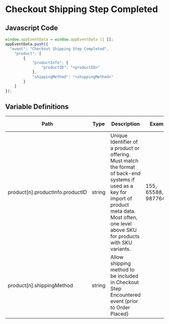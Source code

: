 # Checkout Shipping Step Completed

### 

## Javascript Code
```js
window.appEventData = window.appEventData || [];
appEventData.push({
  "event": "Checkout Shipping Step Completed",
    "product": [
        {
            "productInfo": {
                "productID": "<productID>"
            },
            "shippingMethod": "<shippingMethod>"
        }
    ]
});
```

## Variable Definitions

|Path|Type|Description|Example|Pattern|Min Length|Max Length|Minimum|Maximum|Multiple Of|
| --- | --- | --- | --- | --- | --- | --- | --- | --- | --- |
|product[n].productInfo.productID|string|Unique Identifier of a product or offering.  Must match the format of back-end systems if used as a key for import of product meta data. Most often, one level above SKU for products with SKU variants. |155, 65588, 987764448|||||||
|product[n].shippingMethod|string|Allow shipping method to be included in Checkout Step Encountered event \(prior to Order Placed\)||||||||




